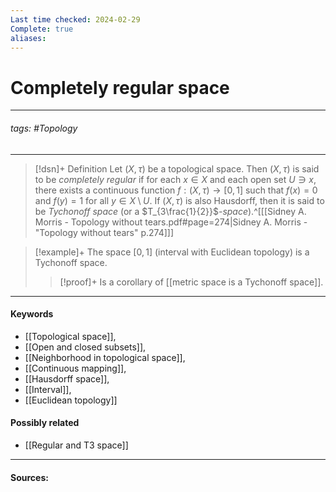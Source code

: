 ```yaml
---
Last time checked: 2024-02-29
Complete: true
aliases:
---
```

# Completely regular space
***
###### tags: #Topology 
***
>[!dsn]+ Definition
>Let $(X,\tau)$ be a topological space. Then $(X,\tau)$ is said to be *completely regular* if for each $x\in X$ and each open set $U\ni x$, there exists a continuous function $f:(X,\tau)\to[0,1]$ such that $f(x)=0$ and $f(y)=1$ for all $y\in X\setminus U$. If $(X,\tau)$ is also Hausdorff, then it is said to be *Tychonoff space* (or a $T_{3\frac{1}{2}}$*-space*).^[[[Sidney A. Morris - Topology without tears.pdf#page=274|Sidney A. Morris - "Topology without tears" p.274]]]

>[!example]+ 
>The space $[0,1]$ (interval with Euclidean topology) is a Tychonoff space.
>
>>[!proof]+
>>Is a corollary of [[metric space is a Tychonoff space]].
***
#### Keywords
- [[Topological space]],
- [[Open and closed subsets]],
- [[Neighborhood in topological space]],
- [[Continuous mapping]],
- [[Hausdorff space]],
- [[Interval]],
- [[Euclidean topology]]
#### Possibly related
- [[Regular and T3 space]]
***
#### Sources: